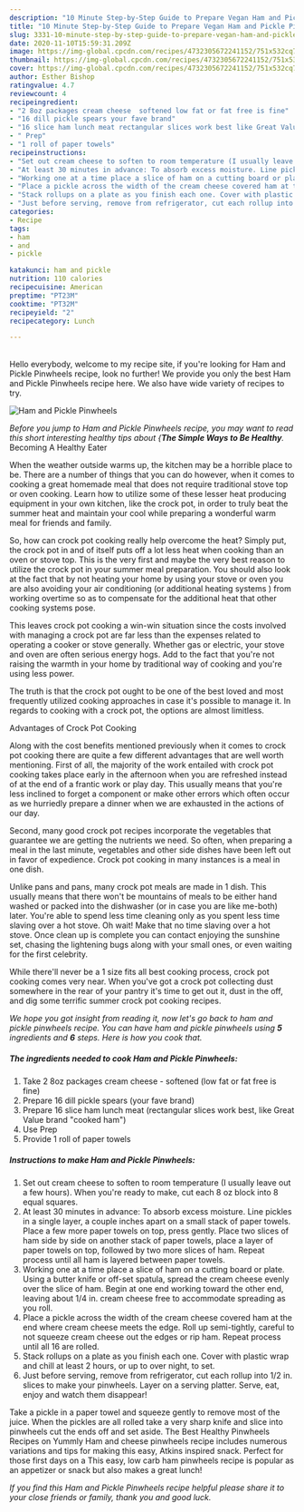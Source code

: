 ```yaml
---
description: "10 Minute Step-by-Step Guide to Prepare Vegan Ham and Pickle Pinwheels"
title: "10 Minute Step-by-Step Guide to Prepare Vegan Ham and Pickle Pinwheels"
slug: 3331-10-minute-step-by-step-guide-to-prepare-vegan-ham-and-pickle-pinwheels
date: 2020-11-10T15:59:31.209Z
image: https://img-global.cpcdn.com/recipes/4732305672241152/751x532cq70/ham-and-pickle-pinwheels-recipe-main-photo.jpg
thumbnail: https://img-global.cpcdn.com/recipes/4732305672241152/751x532cq70/ham-and-pickle-pinwheels-recipe-main-photo.jpg
cover: https://img-global.cpcdn.com/recipes/4732305672241152/751x532cq70/ham-and-pickle-pinwheels-recipe-main-photo.jpg
author: Esther Bishop
ratingvalue: 4.7
reviewcount: 4
recipeingredient:
- "2 8oz packages cream cheese  softened low fat or fat free is fine"
- "16 dill pickle spears your fave brand"
- "16 slice ham lunch meat rectangular slices work best like Great Value brand cooked ham"
- " Prep"
- "1 roll of paper towels"
recipeinstructions:
- "Set out cream cheese to soften to room temperature (I usually leave out a few hours). When you&#39;re ready to make, cut each 8 oz block into 8 equal squares."
- "At least 30 minutes in advance: To absorb excess moisture. Line pickles in a single layer, a couple inches apart on a small stack of paper towels. Place a few more paper towels on top, press gently. Place two slices of ham side by side on another stack of paper towels, place a layer of paper towels on top, followed by two more slices of ham. Repeat process until all ham is layered between paper towels."
- "Working one at a time place a slice of ham on a cutting board or plate. Using a butter knife or off-set spatula, spread the cream cheese evenly over the slice of ham. Begin at one end working toward the other end, leaving about 1/4 in. cream cheese free to accommodate spreading as you roll."
- "Place a pickle across the width of the cream cheese covered ham at the end where cream cheese meets the edge. Roll up semi-tightly, careful to not squeeze cream cheese out the edges or rip ham. Repeat process until all 16 are rolled."
- "Stack rollups on a plate as you finish each one. Cover with plastic wrap and chill at least 2 hours, or up to over night, to set."
- "Just before serving, remove from refrigerator, cut each rollup into 1/2 in. slices to make your pinwheels. Layer on a serving platter. Serve, eat, enjoy and watch them disappear!"
categories:
- Recipe
tags:
- ham
- and
- pickle

katakunci: ham and pickle 
nutrition: 110 calories
recipecuisine: American
preptime: "PT23M"
cooktime: "PT32M"
recipeyield: "2"
recipecategory: Lunch

---
```

<br>
Hello everybody, welcome to my recipe site, if you're looking for Ham and Pickle Pinwheels recipe, look no further! We provide you only the best Ham and Pickle Pinwheels recipe here. We also have wide variety of recipes to try.
<br>


![Ham and Pickle Pinwheels](https://img-global.cpcdn.com/recipes/4732305672241152/751x532cq70/ham-and-pickle-pinwheels-recipe-main-photo.jpg)

<i>Before you jump to Ham and Pickle Pinwheels recipe, you may want to read this short interesting healthy tips about {<strong>The Simple Ways to Be Healthy</strong>.</i>
Becoming A Healthy Eater


When the weather outside warms up, the kitchen may be a horrible place to be. There are a number of things that you can do however, when it comes to cooking a great homemade meal that does not require traditional stove top or oven cooking. Learn how to utilize some of these lesser heat producing equipment in your own kitchen, like the crock pot, in order to truly beat the summer heat and maintain your cool while preparing a wonderful warm meal for friends and family.

So, how can crock pot cooking really help overcome the heat? Simply put, the crock pot in and of itself puts off a lot less heat when cooking than an oven or stove top. This is the very first and maybe the very best reason to utilize the crock pot in your summer meal preparation. You should also look at the fact that by not heating your home by using your stove or oven you are also avoiding your air conditioning (or additional heating systems ) from working overtime so as to compensate for the additional heat that other cooking systems pose.

This leaves crock pot cooking a win-win situation since the costs involved with managing a crock pot are far less than the expenses related to operating a cooker or stove generally. Whether gas or electric, your stove and oven are often serious energy hogs. Add to the fact that you're not raising the warmth in your home by traditional way of cooking and you're using less power.

 The truth is that the crock pot ought to be one of the best loved and most frequently utilized cooking approaches in case it's possible to manage it. In regards to cooking with a crock pot, the options are almost limitless.  

Advantages of Crock Pot Cooking

Along with the cost benefits mentioned previously when it comes to crock pot cooking there are quite a few different advantages that are well worth mentioning. First of all, the majority of the work entailed with crock pot cooking takes place early in the afternoon when you are refreshed instead of at the end of a frantic work or play day. This usually means that you're less inclined to forget a component or make other errors which often occur as we hurriedly prepare a dinner when we are exhausted in the actions of our day.

Second, many good crock pot recipes incorporate the vegetables that guarantee we are getting the nutrients we need. So often, when preparing a meal in the last minute, vegetables and other side dishes have been left out in favor of expedience. Crock pot cooking in many instances is a meal in one dish.

 Unlike pans and pans, many crock pot meals are made in 1 dish. This usually means that there won't be mountains of meals to be either hand washed or packed into the dishwasher (or in case you are like me-both) later. You're able to spend less time cleaning only as you spent less time slaving over a hot stove. Oh wait! Make that no time slaving over a hot stove. Once clean up is complete you can contact enjoying the sunshine set, chasing the lightening bugs along with your small ones, or even waiting for the first celebrity.

While there'll never be a 1 size fits all best cooking process, crock pot cooking comes very near. When you've got a crock pot collecting dust somewhere in the rear of your pantry it's time to get out it, dust in the off, and dig some terrific summer crock pot cooking recipes.


<i>We hope you got insight from reading it, now let's go back to ham and pickle pinwheels recipe. You can have ham and pickle pinwheels using <strong>5</strong> ingredients and <strong>6</strong> steps. Here is how you cook that.
</i>

##### The ingredients needed to cook Ham and Pickle Pinwheels:

1. Take 2 8oz packages cream cheese - softened (low fat or fat free is fine)
1. Prepare 16 dill pickle spears (your fave brand)
1. Prepare 16 slice ham lunch meat (rectangular slices work best, like Great Value brand &#34;cooked ham&#34;)
1. Use  Prep
1. Provide 1 roll of paper towels


##### Instructions to make Ham and Pickle Pinwheels:

1. Set out cream cheese to soften to room temperature (I usually leave out a few hours). When you&#39;re ready to make, cut each 8 oz block into 8 equal squares.
1. At least 30 minutes in advance: To absorb excess moisture. Line pickles in a single layer, a couple inches apart on a small stack of paper towels. Place a few more paper towels on top, press gently. Place two slices of ham side by side on another stack of paper towels, place a layer of paper towels on top, followed by two more slices of ham. Repeat process until all ham is layered between paper towels.
1. Working one at a time place a slice of ham on a cutting board or plate. Using a butter knife or off-set spatula, spread the cream cheese evenly over the slice of ham. Begin at one end working toward the other end, leaving about 1/4 in. cream cheese free to accommodate spreading as you roll.
1. Place a pickle across the width of the cream cheese covered ham at the end where cream cheese meets the edge. Roll up semi-tightly, careful to not squeeze cream cheese out the edges or rip ham. Repeat process until all 16 are rolled.
1. Stack rollups on a plate as you finish each one. Cover with plastic wrap and chill at least 2 hours, or up to over night, to set.
1. Just before serving, remove from refrigerator, cut each rollup into 1/2 in. slices to make your pinwheels. Layer on a serving platter. Serve, eat, enjoy and watch them disappear!


Take a pickle in a paper towel and squeeze gently to remove most of the juice. When the pickles are all rolled take a very sharp knife and slice into pinwheels cut the ends off and set aside. The Best Healthy Pinwheels Recipes on Yummly Ham and cheese pinwheels recipe includes numerous variations and tips for making this easy, Atkins inspired snack. Perfect for those first days on a This easy, low carb ham pinwheels recipe is popular as an appetizer or snack but also makes a great lunch! 

<i>If you find this Ham and Pickle Pinwheels recipe helpful please share it to your close friends or family, thank you and good luck.</i>

